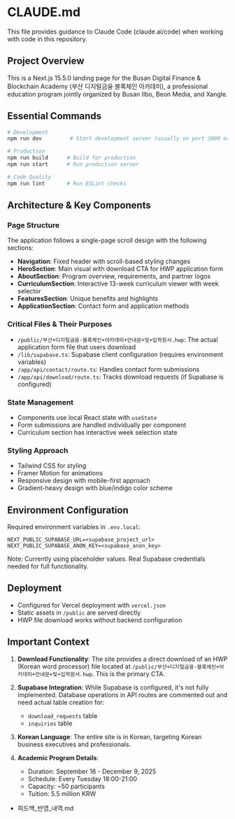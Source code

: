 # CLAUDE.md

This file provides guidance to Claude Code (claude.ai/code) when working with code in this repository.

## Project Overview

This is a Next.js 15.5.0 landing page for the Busan Digital Finance & Blockchain Academy (부산 디지털금융·블록체인 아카데미), a professional education program jointly organized by Busan Ilbo, Beon Media, and Xangle.

## Essential Commands

```bash
# Development
npm run dev         # Start development server (usually on port 3000 or 3006)

# Production
npm run build      # Build for production
npm run start      # Run production server

# Code Quality
npm run lint       # Run ESLint checks
```

## Architecture & Key Components

### Page Structure
The application follows a single-page scroll design with the following sections:
- **Navigation**: Fixed header with scroll-based styling changes
- **HeroSection**: Main visual with download CTA for HWP application form
- **AboutSection**: Program overview, requirements, and partner logos
- **CurriculumSection**: Interactive 13-week curriculum viewer with week selector
- **FeaturesSection**: Unique benefits and highlights
- **ApplicationSection**: Contact form and application methods

### Critical Files & Their Purposes
- `/public/부산+디지털금융·블록체인+아카데미+안내문+및+입학원서.hwp`: The actual application form file that users download
- `/lib/supabase.ts`: Supabase client configuration (requires environment variables)
- `/app/api/contact/route.ts`: Handles contact form submissions
- `/app/api/download/route.ts`: Tracks download requests (if Supabase is configured)

### State Management
- Components use local React state with `useState`
- Form submissions are handled individually per component
- Curriculum section has interactive week selection state

### Styling Approach
- Tailwind CSS for styling
- Framer Motion for animations
- Responsive design with mobile-first approach
- Gradient-heavy design with blue/indigo color scheme

## Environment Configuration

Required environment variables in `.env.local`:
```env
NEXT_PUBLIC_SUPABASE_URL=<supabase_project_url>
NEXT_PUBLIC_SUPABASE_ANON_KEY=<supabase_anon_key>
```

Note: Currently using placeholder values. Real Supabase credentials needed for full functionality.

## Deployment

- Configured for Vercel deployment with `vercel.json`
- Static assets in `/public` are served directly
- HWP file download works without backend configuration

## Important Context

1. **Download Functionality**: The site provides a direct download of an HWP (Korean word processor) file located at `/public/부산+디지털금융·블록체인+아카데미+안내문+및+입학원서.hwp`. This is the primary CTA.

2. **Supabase Integration**: While Supabase is configured, it's not fully implemented. Database operations in API routes are commented out and need actual table creation for:
   - `download_requests` table
   - `inquiries` table

3. **Korean Language**: The entire site is in Korean, targeting Korean business executives and professionals.

4. **Academic Program Details**:
   - Duration: September 16 - December 9, 2025
   - Schedule: Every Tuesday 18:00-21:00
   - Capacity: ~50 participants
   - Tuition: 5.5 million KRW
- 피드백_반영_내역.md
